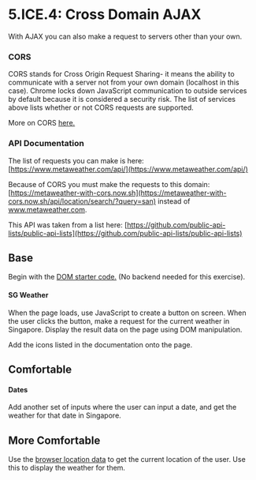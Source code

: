 # 5.ICE.4: Cross Domain AJAX

With AJAX you can also make a request to servers other than your own.

### CORS

CORS stands for Cross Origin Request Sharing- it means the ability to communicate with a server not from your own domain \(localhost in this case\). Chrome locks down JavaScript communication to outside services by default because it is considered a security risk. The list of services above lists whether or not CORS requests are supported.

More on CORS [here. ](https://developer.mozilla.org/en-US/docs/Web/HTTP/CORS#See_also)

### API Documentation

The list of requests you can make is here: [https://www.metaweather.com/api/](https://www.metaweather.com/api/)

Because of CORS you must make the requests to this domain: [https://metaweather-with-cors.now.sh](https://metaweather-with-cors.now.sh/api/location/search/?query=san) instead of www.metaweather.com.

This API was taken from a list here: [https://github.com/public-api-lists/public-api-lists](https://github.com/public-api-lists/public-api-lists)

## Base

Begin with the [DOM starter code.](https://github.com/rocketacademy/basics-next-steps-dom) \(No backend needed for this exercise\).

#### SG Weather

When the page loads, use JavaScript to create a button on screen. When the user clicks the button, make a request for the current weather in Singapore. Display the result data on the page using DOM manipulation.

Add the icons listed in the documentation onto the page.

## Comfortable

#### Dates

Add another set of inputs where the user can input a date, and get the weather for that date in Singapore.

## More Comfortable

Use the [browser location data](https://developer.mozilla.org/en-US/docs/Web/API/Geolocation_API) to get the current location of the user. Use this to display the weather for them.

